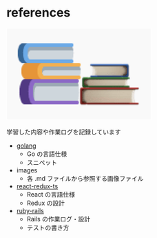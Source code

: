 # references

![reference-book](/images/reference-book.png)

学習した内容や作業ログを記録しています

- [golang](https://github.com/krtsato/references/tree/master/golang)
  - Go の言語仕様
  - スニペット
- images
  - 各 .md ファイルから参照する画像ファイル
- [react-redux-ts](https://github.com/krtsato/references/tree/master/react-redux-ts)
  - React の言語仕様
  - Redux の設計
- [ruby-rails](https://github.com/krtsato/references/tree/master/ruby-rails)
  - Rails の作業ログ・設計
  - テストの書き方

